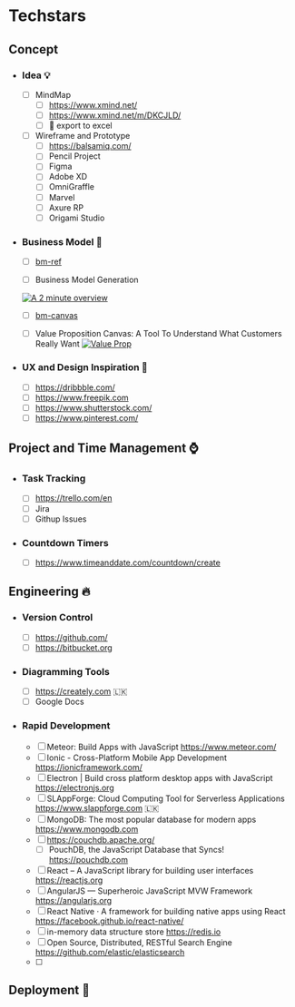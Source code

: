 # Techstars

## Concept
* ### Idea  :bulb:
  - [ ] MindMap
    - [ ] https://www.xmind.net/
    - [ ] https://www.xmind.net/m/DKCJLD/
    - [ ]  :key: export to excel 
  - [ ] Wireframe and Prototype
    - [ ] https://balsamiq.com/
    - [ ] Pencil Project
    - [ ] Figma
    - [ ] Adobe XD
    - [ ] OmniGraffle
    - [ ] Marvel
    - [ ] Axure RP
    - [ ] Origami Studio
  
* ### Business Model :rocket:

  - [ ] [bm-ref](https://www.strategyzer.com/canvas/business-model-canvas)
  
  - [ ] Business Model Generation
  
   [![A 2 minute overview](https://www.strategyzer.com/hubfs/Strategyzer_November2018%20Theme/images/online-course-what-you-get-videos-f882b4b0bd381989e6ec094a80fe6ba92a6fc3a5053ca45154d3e364a3a96374.svg)](https://vimeo.com/78350794)

  
  - [ ] [bm-canvas](https://github.com/anjana-somathilake/Techstars/blob/master/Business%20Model/the-business-model-canvas.pdf)

  - [ ] Value Proposition Canvas: A Tool To Understand What Customers Really Want
   [![Value Prop](https://img.youtube.com/vi/ReM1uqmVfP0/maxresdefault.jpg)](https://youtu.be/ReM1uqmVfP0)
    

* ### UX and Design Inspiration  :high_heel:
  - [ ] https://dribbble.com/
  - [ ] https://www.freepik.com
  - [ ] https://www.shutterstock.com/
  - [ ] https://www.pinterest.com/

## Project and Time Management  :watch:

* ### Task Tracking
  - [ ] https://trello.com/en
  - [ ] Jira
  - [ ] Githup Issues
  
*  ### Countdown Timers

    - [ ] https://www.timeanddate.com/countdown/create
    
## Engineering  :fire:

* ### Version Control
  - [ ] https://github.com/
  - [ ] https://bitbucket.org
  
* ### Diagramming Tools
  - [ ] https://creately.com 🇱🇰
  - [ ] Google Docs
  
* ### Rapid Development
  - [ ] Meteor: Build Apps with JavaScript https://www.meteor.com/
  - [ ] Ionic - Cross-Platform Mobile App Development https://ionicframework.com/ 
  - [ ] Electron | Build cross platform desktop apps with JavaScript https://electronjs.org
  - [ ] SLAppForge: Cloud Computing Tool for Serverless Applications https://www.slappforge.com 🇱🇰
  - [ ] MongoDB: The most popular database for modern apps https://www.mongodb.com
  - [ ] https://couchdb.apache.org/
    - [ ] PouchDB, the JavaScript Database that Syncs!  https://pouchdb.com 
  - [ ] React – A JavaScript library for building user interfaces https://reactjs.org
  - [ ] AngularJS — Superheroic JavaScript MVW Framework https://angularjs.org
  - [ ] React Native · A framework for building native apps using React https://facebook.github.io/react-native/
  - [ ] in-memory data structure store https://redis.io
  - [ ] Open Source, Distributed, RESTful Search Engine https://github.com/elastic/elasticsearch
  - [ ] 
    

  
  
## Deployment  :beers:
